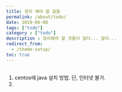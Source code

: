 ```yaml
---
title: 정리 해야 할 글들
permalink: /about/todo/
date: 2019-06-08
tags: ["todo"]
category : ["todo"]
description : 정리해야 할 것들이 많다... 많아...
redirect_from:
  - /theme-setup/
toc: true
---
```


##
1. centos에 java 설치 방법.
   단, 인터넷 불가. 
2.